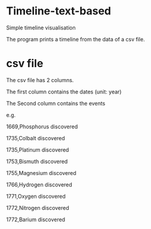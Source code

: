 # Timeline-text-based
Simple timeline visualisation

The program prints a timeline from the data of a csv file.

# csv file
The csv file has 2 columns.

The first column contains the dates (unit: year)

The Second column contains the events

e.g.

1669,Phosphorus discovered

1735,Colbalt discovered

1735,Platinum discovered

1753,Bismuth discovered

1755,Magnesium discovered

1766,Hydrogen discovered

1771,Oxygen discovered

1772,Nitrogen discovered

1772,Barium discovered


